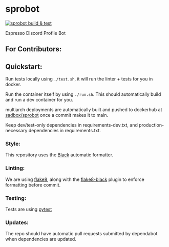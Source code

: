 # sprobot
[![sprobot build & test](https://github.com/Espresso-Aficionados/sprobot/actions/workflows/build-and-test.yaml/badge.svg)](https://github.com/Espresso-Aficionados/sprobot/actions/workflows/build-and-test.yaml)

Espresso Discord Profile Bot

## For Contributors:

## Quickstart:

Run tests locally using `./test.sh`, it will run the linter + tests for you in docker. 

Run the container itself by using `./run.sh`. This should automatically build and run a dev container for you. 

multiarch deployments are automatically built and pushed to dockerhub at [sadbox/sprobot](https://hub.docker.com/repository/docker/sadbox/sprobot) once a commit makes it to main. 

Keep dev/test-only dependencies in requirements-dev.txt, and production-necessary dependencies in requirements.txt. 

### Style:
This repository uses the [Black](https://github.com/psf/black) automatic formatter. 

### Linting:
We are using [flake8](https://flake8.pycqa.org/en/latest/), along with the [flake8-black](https://github.com/peterjc/flake8-black) plugin to enforce formatting before commit.

### Testing:
Tests are using [pytest](https://docs.pytest.org/en/7.1.x/)

### Updates:
The repo should have automatic pull requests submitted by dependabot when dependencies are updated. 
